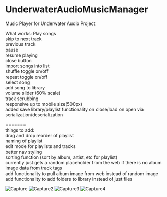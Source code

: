 
# UnderwaterAudioMusicManager
Music Player for Underwater Audio Project

What works:
Play songs</br>
skip to next track</br>
previous track</br>
pause</br>
resume playing</br>
close button</br>
import songs into list</br>
shuffle toggle on/off</br>
repeat toggle on/off</br>
select song</br>
add song to library</br>
volume slider (60% scale)</br>
track scrubbing</br>
responsive up to mobile size(500px)</br>
added save library/playlist functionality on close/load on open via serialization/deserialization</br>



=======</br>
things to add:</br>
drag and drop reorder of playlist</br>
naming of playlist</br>
edit mode for playlists and tracks</br>
better nav styling</br>
sorting function (sort by album, artist, etc for playlist)</br>
currently just gets a random placeholder from the web if there is no album image data from track tags</br>
add functionality to pull album image from web instead of random image</br>
add functionality to add folders to library instead of just files</br>


![Capture](https://user-images.githubusercontent.com/46287392/125151131-c914e380-e0f9-11eb-93de-00b60e26058d.PNG)
![Capture2](https://user-images.githubusercontent.com/46287392/125151132-c9ad7a00-e0f9-11eb-906c-5dce3e9f6a1e.PNG)
![Capture3](https://user-images.githubusercontent.com/46287392/125151133-ca461080-e0f9-11eb-994b-7deffacc843c.PNG)
![Capture4](https://user-images.githubusercontent.com/46287392/125151142-dfbb3a80-e0f9-11eb-8828-990e77413680.PNG)


